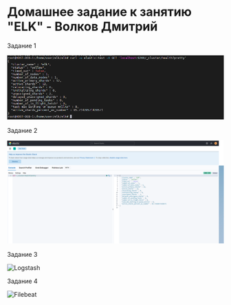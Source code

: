 # Домашнее задание к занятию "ELK" - Волков Дмитрий

Задание 1

![Elastic](https://github.com/dvolkov15/elk/blob/main/task_1_elk.png)

Задание 2

![Kibana](https://github.com/dvolkov15/elk/blob/main/task2_elk.png)

Задание 3

![Logstash]()

Задание 4

![Filebeat]()
